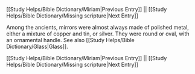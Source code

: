 [[Study Helps/Bible Dictionary/Miriam|Previous Entry]]  ||  [[Study Helps/Bible Dictionary/Missing scripture|Next Entry]]

 Among the ancients, mirrors were almost always made of polished metal, either a mixture of copper and tin, or silver. They were round or oval, with an ornamental handle. See also [[Study Helps/Bible Dictionary/Glass|Glass]].

[[Study Helps/Bible Dictionary/Miriam|Previous Entry]]  ||  [[Study Helps/Bible Dictionary/Missing scripture|Next Entry]]